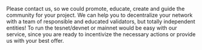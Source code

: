
Please contact us, so we could promote, educate, create and guide the community for your project. We can help you to decentralize your network with a team of responsible and educated validators, but totally independent entities! To run the tesnet/devnet or mainnet would be easy with our service, since you are ready to incentivize the necessary actions or provide us with your best offer.
